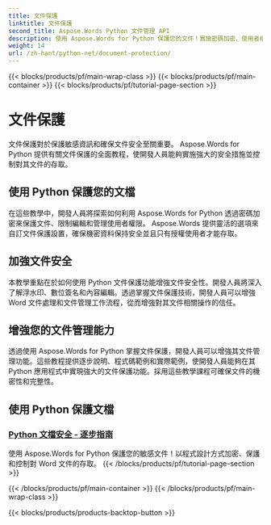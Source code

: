 ```yaml
---
title: 文件保護
linktitle: 文件保護
second_title: Aspose.Words Python 文件管理 API
description: 使用 Aspose.Words for Python 保護您的文件！實施密碼加密、使用者權限和數位簽章以實現強大的文件保護。
weight: 14
url: /zh-hant/python-net/document-protection/
---
```


{{< blocks/products/pf/main-wrap-class >}}
{{< blocks/products/pf/main-container >}}
{{< blocks/products/pf/tutorial-page-section >}}

# 文件保護

文件保護對於保護敏感資訊和確保文件安全至關重要。 Aspose.Words for Python 提供有關文件保護的全面教程，使開發人員能夠實施強大的安全措施並控制對其文件的存取。

## 使用 Python 保護您的文檔

在這些教學中，開發人員將探索如何利用 Aspose.Words for Python 透過密碼加密來保護文件、限制編輯和管理使用者權限。 Aspose.Words 提供靈活的選項來自訂文件保護設置，確保機密資料保持安全並且只有授權使用者才能存取。

## 加強文件安全

本教學重點在於如何使用 Python 文件保護功能增強文件安全性。開發人員將深入了解浮水印、數位簽名和內容編輯。透過掌握文件保護技術，開發人員可以增強 Word 文件處理和文件管理工作流程，從而增強對其文件相關操作的信任。

## 增強您的文件管理能力

透過使用 Aspose.Words for Python 掌握文件保護，開發人員可以增強其文件管理功能。這些教程提供逐步說明、程式碼範例和實際範例，使開發人員能夠在其 Python 應用程式中實現強大的文件保護功能。採用這些教學課程可確保文件的機密性和完整性。

## 使用 Python 保護文檔
### [Python 文檔安全 - 逐步指南](./document-security-python/)
使用 Aspose.Words for Python 保護您的敏感文件！以程式設計方式加密、保護和控制對 Word 文件的存取。
{{< /blocks/products/pf/tutorial-page-section >}}

{{< /blocks/products/pf/main-container >}}
{{< /blocks/products/pf/main-wrap-class >}}

{{< blocks/products/products-backtop-button >}}
